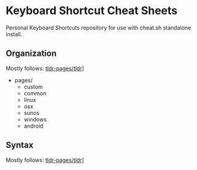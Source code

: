 # Keyboard Shortcut Cheat Sheets

Personal Keyboard Shortcuts repository for use with cheat.sh standalone install.

## Organization
Mostly follows: [tldr-pages/tldr](https://github.com/tldr-pages/tldr)]
- pages/
  - custom
  - common
  - linux
  - osx
  - sunos
  - windows
  - android

## Syntax
Mostly follows: [tldr-pages/tldr](https://github.com/tldr-pages/tldr)]

